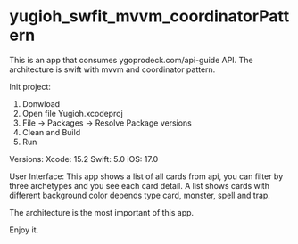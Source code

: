 # yugioh_swfit_mvvm_coordinatorPattern
This is an app that consumes ygoprodeck.com/api-guide API. The architecture is swift with mvvm and coordinator pattern.

Init project:
1. Donwload
2. Open file Yugioh.xcodeproj
3. File -> Packages -> Resolve Package versions
4. Clean and Build
5. Run

Versions:
Xcode: 15.2
Swift: 5.0
iOS: 17.0

User Interface:
This app shows a list of all cards from api, you can filter by three archetypes and you see each card detail. A list shows cards with different background color depends type card, monster, spell and trap.

The architecture is the most important of this app.

Enjoy it.
